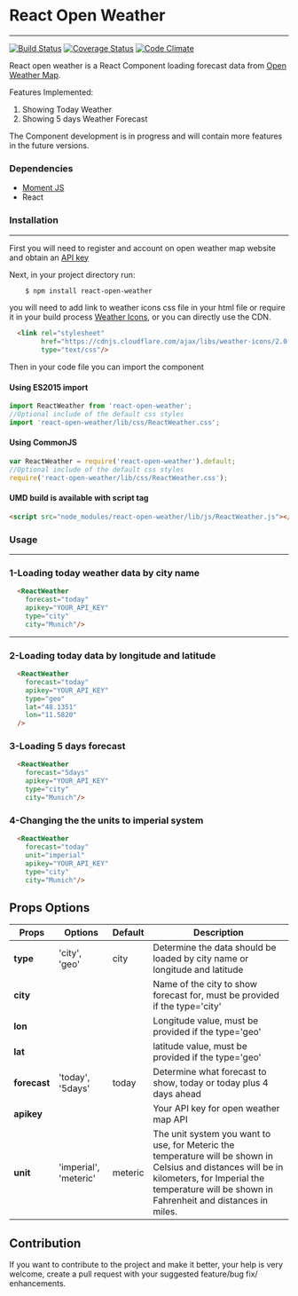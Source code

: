 # React Open Weather
-------------
[![Build Status](https://travis-ci.org/farahat80/react-open-weather.svg?branch=master)](https://travis-ci.org/farahat80/react-open-weather)
[![Coverage Status](https://coveralls.io/repos/github/farahat80/react-open-weather/badge.svg?branch=master)](https://coveralls.io/github/farahat80/react-open-weather?branch=master)
[![Code Climate](https://codeclimate.com/badge.png)](https://codeclimate.com/github/farahat80/react-open-weather)

React open weather is a React Component loading forecast data from [Open Weather Map](https://openweathermap.org/).

Features Implemented:

 1. Showing Today Weather
 2. Showing 5 days Weather Forecast

The Component development is in progress and will contain more features in the future versions.

### Dependencies
- [Moment JS](https://momentjs.com/)
- React

### Installation
-------------
First you will need to register and account on open weather map website and obtain an [API key](http://openweathermap.org/appid)

Next, in your project directory run:
```sh
    $ npm install react-open-weather
```
you will need to add link to weather icons css file in your html file or require it in your build process
[Weather Icons](https://erikflowers.github.io/weather-icons/), or you can directly use the CDN.

```html
  <link rel="stylesheet" 
        href="https://cdnjs.cloudflare.com/ajax/libs/weather-icons/2.0.9/css/weather-icons.min.css" 
        type="text/css"/>
```

Then in your code file you can import the component
#### Using ES2015 import
```js
import ReactWeather from 'react-open-weather';
//Optional include of the default css styles 
import 'react-open-weather/lib/css/ReactWeather.css';
```
#### Using CommonJS
```js
var ReactWeather = require('react-open-weather').default;
//Optional include of the default css styles 
require('react-open-weather/lib/css/ReactWeather.css');
```

#### UMD build is available with script tag
```html
<script src="node_modules/react-open-weather/lib/js/ReactWeather.js"></script>
```

### Usage
-------------

### 1-Loading today weather data by city name
```html
  <ReactWeather
    forecast="today"
    apikey="YOUR_API_KEY"
    type="city"
    city="Munich"/>
```

----------

### 2-Loading today data by longitude and latitude
```html
  <ReactWeather
    forecast="today"  
    apikey="YOUR_API_KEY"
    type="geo"
    lat="48.1351"
    lon="11.5820"
  />
```

### 3-Loading 5 days forecast 
```html
  <ReactWeather
    forecast="5days"
    apikey="YOUR_API_KEY"
    type="city"
    city="Munich"/>
```

### 4-Changing the the units to imperial system
```html
  <ReactWeather
    forecast="today"
    unit="imperial"
    apikey="YOUR_API_KEY"
    type="city"
    city="Munich"/>
```

## Props Options
| Props    | Options               | Default | Description |
|----------|-----------------------|---------|-------------|
| **type**     | 'city', 'geo'         | city    | Determine the data should be loaded by city name or longitude and latitude |
| **city**     |                       |         | Name of the city to show forecast for, must be provided if the type='city'|
| **lon**      |                       |         | Longitude value, must be provided if the type='geo' |
| **lat**      |                       |         | latitude value, must be provided if the type='geo'  |
| **forecast** | 'today', '5days'      | today   | Determine what forecast to show, today or today plus 4 days ahead |
| **apikey**   |                       |         | Your API key for open weather map API |
| **unit**     | 'imperial', 'meteric' | meteric | The unit system you want to use, for Meteric the temperature will be shown in Celsius and distances will be in kilometers, for Imperial the temperature will be shown in Fahrenheit and distances in miles. |

## Contribution
If you want to contribute to the project and make it better, your help is very welcome, create a pull request with your suggested feature/bug fix/ enhancements.

